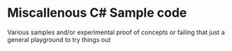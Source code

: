 # Miscallenous C# Sample code

Various samples and/or experimental proof of concepts or failing that just a general playground to try things out
